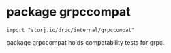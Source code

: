 # package grpccompat

`import "storj.io/drpc/internal/grpccompat"`

package grpccompat holds compatability tests for grpc.

